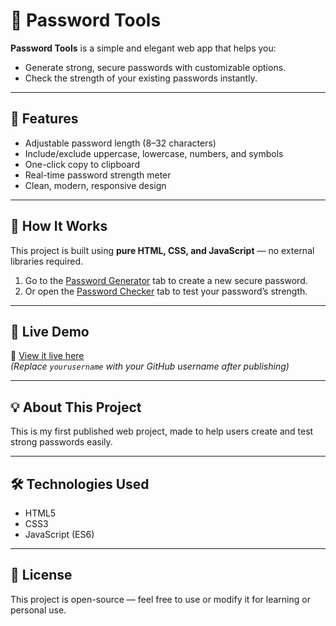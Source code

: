 # 🔐 Password Tools

**Password Tools** is a simple and elegant web app that helps you:
- Generate strong, secure passwords with customizable options.
- Check the strength of your existing passwords instantly.

---

## 🌟 Features
- Adjustable password length (8–32 characters)
- Include/exclude uppercase, lowercase, numbers, and symbols
- One-click copy to clipboard
- Real-time password strength meter
- Clean, modern, responsive design

---

## 🧠 How It Works
This project is built using **pure HTML, CSS, and JavaScript** — no external libraries required.

1. Go to the [Password Generator](#) tab to create a new secure password.  
2. Or open the [Password Checker](#) tab to test your password’s strength.

---

## 🚀 Live Demo
🔗 [View it live here](https://yourusername.github.io/password-tools/)  
*(Replace `yourusername` with your GitHub username after publishing)*

---

## 💡 About This Project
This is my first published web project, made to help users create and test strong passwords easily.

---

## 🛠️ Technologies Used
- HTML5  
- CSS3  
- JavaScript (ES6)

---

## 📜 License
This project is open-source — feel free to use or modify it for learning or personal use.
